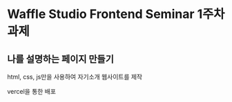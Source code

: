 # Waffle Studio Frontend Seminar 1주차 과제
## 나를 설명하는 페이지 만들기
html, css, js만을 사용하여 자기소개 웹사이트를 제작

vercel을 통한 배포
